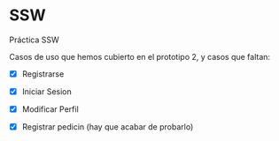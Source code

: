 # SSW
Práctica SSW

Casos de uso que hemos cubierto en el prototipo 2, y casos que faltan:
- [x] Registrarse
- [x] Iniciar Sesion
- [x] Modificar Perfil
- [x] Registrar pedicin (hay que acabar de probarlo)


